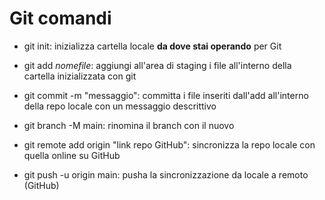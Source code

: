 # Git comandi

- git init: inizializza cartella locale **da dove stai operando** per Git

- git add *nomefile*: aggiungi all'area di staging i file all'interno della cartella inizializzata con git
- git commit -m "messaggio": committa i file inseriti dall'add all'interno della repo locale con un messaggio descrittivo

- git branch -M main: rinomina il branch con il nuovo

- git remote add origin "link repo GitHub": sincronizza la repo locale con quella online su GitHub

- git push -u origin main: pusha la sincronizzazione da locale a remoto (GitHub)